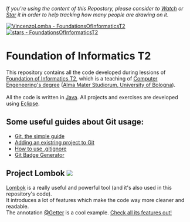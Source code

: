 <body>
  
*If you're using the content of this Repostory, please consider to <a class="github-button" href="https://github.com/VincenzoLomba/FoundationsOfInformaticsT2/subscription" data-icon="octicon-eye" data-show-count="true" aria-label="Watch VincenzoLomba/FoundationsOfInformaticsT2 on GitHub">Watch</a> or [Star](https://github.com/VincenzoLomba/FoundationsOfInformaticsT2/stargazers) it in order to help tracking how many people are drawing on it.*
  
 [![VincenzoLomba - FoundationsOfInformaticsT2](https://img.shields.io/static/v1?label=VincenzoLomba&message=FoundationsOfInformaticsT2&color=green&logo=github)](https://github.com/VincenzoLomba/FoundationsOfInformaticsT2 "Go to GitHub repo")
[![stars - FoundationsOfInformaticsT2](https://img.shields.io/github/stars/VincenzoLomba/FoundationsOfInformaticsT2?style=social)](https://github.com/VincenzoLomba/FoundationsOfInformaticsT2)

# Foundation of Informatics T2

This repository contains all the code developed during lessions of [Foundation of Informatics T2](https://www.unibo.it/en/teaching/course-unit-catalogue/course-unit/2021/434698),
which is a teaching of [Computer Engeneering's degree](https://corsi.unibo.it/1cycle/ComputerEngineering) ([Alma Mater Studiorum, University of Bologna](https://www.unibo.it/en/homepage)).<br/>
<br/>
All the code is written in [Java](https://www.oracle.com/it/java/). All projects and exercises are developed using [Eclipse](https://www.eclipse.org/).<br/>
  
## Some useful guides about Git usage:
  
- [Git, the simple guide](https://rogerdudler.github.io/git-guide/)
- [Adding an existring project to Git](https://gist.github.com/alexpchin/102854243cd066f8b88e)
- [How to use .gitignore](https://git-scm.com/docs/gitignore)
- [Git Badge Generator](https://michaelcurrin.github.io/badge-generator/#/repo)

## Project Lombok <img align=bottom src="https://projectlombok.org/favicon.ico"></img>
  
[Lombok](https://projectlombok.org/) is a really useful and powerful tool (and it's also used in this repository's code).<br/>
It introduces a lot of features which make the code way more cleaner and readable.<br/>
The annotation [@Getter](https://projectlombok.org/features/GetterSetter) is a cool example. [Check all its features out!](https://projectlombok.org/features/all)

</body>
